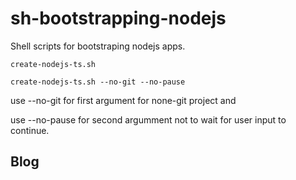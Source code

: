# sh-bootstrapping-nodejs

Shell scripts for bootstraping nodejs apps.


```create-nodejs-ts.sh```

```create-nodejs-ts.sh --no-git --no-pause```

use --no-git for first argument for none-git project and

use --no-pause for second argumment not to wait for user input to continue.

## Blog
